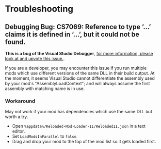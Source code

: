# Troubleshooting

## Debugging Bug: CS7069: Reference to type ‘...’ claims it is defined in ‘...’, but it could not be found.

**This is a bug of the Visual Studio Debugger**, [for more information, please look at and upvote this issue.](https://developercommunity.visualstudio.com/content/problem/864954/vs2019-debugger-unable-to-select-correct-net-core.html).

If you are a developer, you may encounter this issue if you run multiple mods which use different versions of the same DLL in their build output. 
At the moment, it seems Visual Studio cannot differentiate the assembly used by your mod's "AssemblyLoadContext"; and will always assume the first assembly with matching name is in use.

### Workaround
May not work if your mod has dependencies which use the same DLL but worth a try.

- Open `%appdata%/Reloaded-Mod-Loader-II/ReloadedII.json` in a text editor.
- Set `LoadModsInParallel` to `false`.
- Drag and drop your mod to the top of the mod list so it gets loaded first.